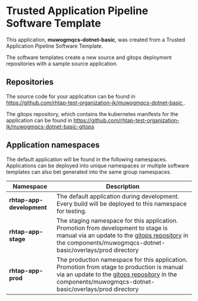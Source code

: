 # Trusted Application Pipeline Software Template

This application, **muwogmqcs-dotnet-basic**, was created from a Trusted Application Pipeline Software Template.

The software templates create a new source and gitops deployment repositories with a sample source application. 

## Repositories

The source code for your application can be found in [https://github.com/rhtap-test-organization-jk/muwogmqcs-dotnet-basic ](https://github.com/rhtap-test-organization-jk/muwogmqcs-dotnet-basic ).
 
The gitops repository, which contains the kubernetes manifests for the application can be found in 
[https://github.com/rhtap-test-organization-jk/muwogmqcs-dotnet-basic-gitops ](https://github.com/rhtap-test-organization-jk/muwogmqcs-dotnet-basic-gitops ) 

## Application namespaces 

The default application will be found in the following namespaces. Applications can be deployed into unique namespaces or multiple software templates can also bet generated into the same group namespaces.  

|  Namespace   |  Description   |  
| -------- | -------- |   
| **rhtap-app-development** | The default application during development. Every build will be deployed to this namespace for testing. | 
| **rhtap-app-stage** | The staging namespace for this application. Promotion from development to stage is manual via an update to the [gitops repository](https://github.com/rhtap-test-organization-jk/muwogmqcs-dotnet-basic-gitops ) in the components/muwogmqcs-dotnet-basic/overlays/prod directory |  
| **rhtap-app-prod** | The production namespace for this application. Promotion from stage to production is manual via an update to the [gitops repository](https://github.com/rhtap-test-organization-jk/muwogmqcs-dotnet-basic-gitops ) in the components/muwogmqcs-dotnet-basic/overlays/prod directory | 